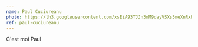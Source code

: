 ```yaml
---
name: Paul Cuciureanu
photo: https://lh3.googleusercontent.com/xsEiA93TJJn3mM9dayVSXs5meXnRxb97Ui06vIjGsayw-H174rPdikSlaNoOwEj2QAfP=w1920-h1200-rw-no
ref: paul-cuciureanu
---
```

C'est moi Paul
